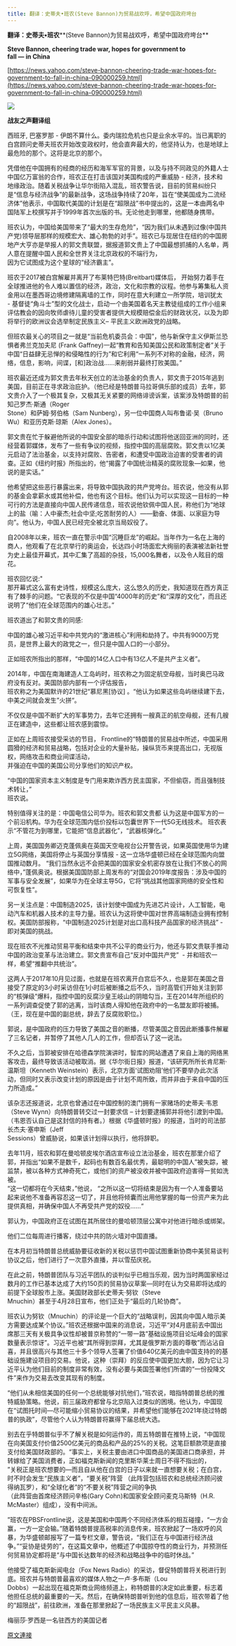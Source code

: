 ```yaml
---
title: 翻译：史蒂夫•班农(Steve Bannon)为贸易战欢呼，希望中国政府垮台
---
```


**翻译：史蒂夫•班农****(Steve Bannon)为贸易战欢呼，希望中国政府垮台**


**Steve Bannon, cheering trade war, hopes for government to<br>fall — in China**


[https://news.yahoo.com/steve-bannon-cheering-trade-war-hopes-for-government-to-fall-in-china-090000259.html](https://news.yahoo.com/steve-bannon-cheering-trade-war-hopes-for-government-to-fall-in-china-090000259.html)

[![](https://1.bp.blogspot.com/-kUxTmL3EPPQ/XNs_m3fsjNI/AAAAAAAABqA/2oWiQb5MckQ3wAtlC4w2XPKU0ARSRG42wCLcBGAs/s400/111.PNG)](https://1.bp.blogspot.com/-kUxTmL3EPPQ/XNs_m3fsjNI/AAAAAAAABqA/2oWiQb5MckQ3wAtlC4w2XPKU0ARSRG42wCLcBGAs/s1600/111.PNG)




     


**战友之声翻译组**


西班牙, 巴塞罗那 - 伊朗不算什么。委内瑞拉危机也只是业余水平的。当已离职的白宫顾问史蒂夫班农开始改变政权时，他会直奔最大的，他坚持认为，也是地球上最危险的那个。这将是北京的那个。

凭借他在中国拥有的经商的经历和海军军官的背景，以及与持不同政见的外籍人士中国亿万富翁的合作，班农正在打击该国对美国构成的严重威胁 - 经济，技术和地缘政治。随着关税战争让华尔街陷入混乱，班农警告说，目前的贸易纠纷只是“信息与经济战争”的最新战争，这场战争持续了20年，旨在“使美国成为二流经济体”他表示，中国取代美国的计划是在“超限战”书中提出的，这是一本由两名中国陆军上校撰写并于1999年首次出版的书。无论他走到哪里，他都随身携带。

班农认为，中国给美国带来了“最大的生存危险”，“因为我们从未遇到过像(中国共产党)领导层那样的规模宏大、雄心勃勃的对手”。班农已与现居住在纽约的中国房地产大亨亦是举报人的郭文贵联盟，据报道郭文贵上了中国最想抓捕的人名单，两人意在提醒中国人民和全世界关注北京政权的不端行为，<br>因为它试图成为这个星球的“经济霸主”。

班农于2017被白宫解雇并离开了布莱特巴特(Breitbart)媒体后， 开始努力着手在全球推进他的令人难以置信的经济，政治，文化和宗教的议程。他参与筹集私人资金用以在墨西哥边境修建隔离墙的工作，同时在意大利建立一所学院，培训犹太<br>- 基督徒“角斗士”型的文化战士，启动一个由美国着名天主教徒组成的工作小组来评估教会的因向牧师虐待儿童的受害者提供大规模赔偿金后的财政状况，以及为即将举行的欧洲议会选举制定民族主义– 平民主义欧洲政党的战略。

但班农最关心的项目之一就是“当前危机委员会：中国”，他与新保守主义伊斯兰恐惧者弗兰克加夫尼 (Frank Gaffney)一起“教育和告知美国公民和政策制定者”关于中国“日益肆无忌惮的和侵略性的行为”和它利用“一系列不对称的金融，经济，网络，信息，影响，间谍，[和]政治战......来削弱并最终打败美国。”

班农最近还成为郭文贵去年秋天创立的法治基金的负责人，郭文贵于2015年逃到美国，目前正在寻求政治庇护。（他已经是特朗普马拉哥俱乐部的成员）去年，郭文贵介入了一个极其复杂，又极其无关紧要的网络诽谤诉案，该案涉及特朗普的前知己罗杰·斯通（Roger<br>Stone）和萨姆·努伯格（Sam Nunberg），另一位中国商人叫布鲁诺·吴（Bruno<br>Wu）和亚历克斯·琼斯（Alex Jones）。

郭文贵在忙于躲避他所说的中国安全部的暗杀行动和试图将他送回亚洲的同时，还经营着郭媒体，发布了一些有争议的视频，指控中国的高层腐败。郭文贵以1亿美元启动了法治基金，以支持对腐败、告密者，和遭受中国政治迫害的受害者的调查。正如《纽约时报》所指出的，他“揭露了中国统治精英的腐败现象—如果，他说的是实话。”

他希望把这些恶行暴露出来，将导致中国执政的共产党垮台。班农说，他没有从郭的基金会拿薪水或其他补偿，他也有这个目标。他们认为可以实现这一目标的一种可行的方法是直接向中国人民传递信息，班农说他钦佩中国人民，称他们为“地球上的盐（喻：人中豪杰;社会中坚;吃苦耐劳的人）——勤奋、体面、以家庭为导向”。他认为，中国人民已经完全被北京当局奴役了。

自2008年以来，班农一直在警示中国“沉睡巨龙”的崛起。当年作为一名在上海的商人，他观看了在北京举行的奥运会，长达四小时场面宏大绚丽的表演被法新社誉为史上最佳开幕式，其中汇集了高超的杂技，15,000名舞者，以及令人眩目的烟花。

班农回忆说:"<br>那开幕式这么富有史诗性，规模这么庞大，这么悠久的历史，我知道现在西方真正有了棘手的问题。“它表现的不仅是中国“4000年的历史”和“深厚的文化”，而且还说明了“他们在全球范围内的雄心壮志。”

班农道出了和郭文贵的同感:

中国的雄心被习近平和中共党内的“激进核心”利用和劫持了。中共有9000万党员，是世界上最大的政党之一，但只是中国人口的一小部分。

正如班农所指出的那样，“中国的14亿人口中有13亿人不是共产主义者”。

2014年，中国在南海建造人工岛屿时，班农称之为固定航空母舰，当时奥巴马政府没有反对。美国防部内部有一个评估报告，<br>班农称之为美国默许的21世纪“慕尼黑[协议] 。“他认为如果这些岛屿继续建下去，中美之间就会发生”火拼“。

不仅仅是中国不断扩大的军事势力，去年它还拥有一艘真正的航空母舰，还有几艘正在建造中，这些都让班农感到震惊。

正如在上周班农接受采访的节目， Frontline的“特朗普的贸易战中所述，中国采用圆猾的经济和贸易战略，包括对企业的大量补贴，操纵货币来提高出口，无视版权，网络攻击和商业间谍活动，<br>并强迫在中国的美国公司分享他们的知识产权。

“中国的国家资本主义制度是专门用来欺诈西方民主国家，不但偷窃，而且强制技术转让，”<br>班农说。 

特别值得关注的是：中国电信公司华为。班农和郭文贵都 认为这是中国军方的一个前沿机构。华为在全球范围内低价投标以包囊世界下一代5G无线技术。 班农表示“不管花为到哪里，它能把“信息武器化”，“武器核弹化。”

上周，美国国务卿迈克蓬佩奥在英国天空电视台公开警告说，如果英国使用华为建立5G网络，美国将停止与英国分享情报 - 这一立场华盛顿已经在全球范围内向盟国推动数月。 “我们当然永远不会把美国的国家安全机密存放在让我们不放心的网络中，”蓬佩奥说。根据美国国防部上周发布的“对国会2019年度报告：涉及中国的军事与安全发展”，如果华为在全球主导5G，它将“挑战其他国家网络的安全性和可恢复性”。

另一关注点是：中国制造2025，该计划使中国成为先进芯片设计，人工智能，电动汽车和机器人技术的主导力量。班农认为这将使中国对世界高端制造业拥有控制权。美国防部报称，“中国制造2025计划是对出口高科技产品国家的经济挑战” - 即对美国的挑战。

现在班农不光推动贸易平衡和结束中共不公平的商业行为，他还与郭文贵联手推动中国的政治变革与法治建立。郭文贵宣布自己“反对中国共产党”  - 并和班农一样，希望“推翻中共统治”。

这两人于2017年10月见过面，也就是在班农离开白宫后不久，也是郭在美国之音接受了原定的3小时采访但在1小时后被断播之后不久，当时高管们开始关注到郭的“核弹级”爆料，指控中国的反腐沙皇王岐山的阴暗勾当，王在2014年所组织的一系列调查促使了郭的逃离，当时该商人得知他在政府中的一名盟友即将被捕。（王，现在是中国的副总统，辞去了反腐败职位。）

郭说，是中国政府的压力导致了美国之音的断播，尽管美国之音因此断播事件解雇了三名记者，并暂停了其他人几人的工作，但却否认了这一说法。

不久之后，当郭被安排在哈德森学院演讲时，智库的网站遭遇了来自上海的网络黑客攻击，最终导致该活动被取消。据《华尔街日报》报道，“该研究所所长肯尼斯·温斯坦（Kenneth Weinstein）表示，北京方面‘试图劝阻’他们不要举办此次活动，但同时又表示改变计划的原因是由于计划不周所致，而并非由于来自中国的压力所造成。”

该杂志还报道说，北京也曾通过在中国控制的澳门拥有一家赌场的史蒂夫·韦恩（Steve Wynn）向特朗普转交过一封要求信 – 计划要逮捕郭并将他引渡到中国。 （韦恩否认自己是这封信的持有者。）根据《华盛顿时报》的报道，当时的司法部长杰夫·塞申斯（Jeff<br>Sessions）曾威胁说，如果该计划得以执行，他将辞职。

去年11月，班农和郭在曼哈顿皮埃尔酒店宣布设立法治基金，班农在那里介绍了郭，并指出“如果不是数千，起码也有数百名最优秀，最聪明的中国人”被失踪，被监禁，被以各种方式神奇死亡，或他们的资产被没收并被中国政府迫害得一贫如洗被。<br>“这一切都将在今天结束，”他说， “之所以这一切将结束是因为有一个人准备要站起来说他不准备再容忍这一切了，并且他将倾囊而出用他掌握的每一份资产来为此提供真相，并确保中国人不再受共产党的奴役......“

郭认为，中国政府正在试图在其所居住的曼哈顿顶层公寓中对他进行暗杀或绑架。



他们二位每周进行播客，绕过中共的防火墙对中国直播。


在本月初当特朗普总统威胁要征收新的关税以惩罚中国试图重新协商中美贸易谈判协议之后，他们进行了一次意外直播，并以雪茄庆祝。

在此之前，特朗普团队与习近平团队的谈判似乎已相当乐观，因为当时两国家经过数月的工作已基本达成了大约150页的贸易协议草案—同时在认为交易即将达成的前提下全球股市上涨。美国财政部长史蒂夫·努钦（Steve<br>Mnuchin）甚至于4月28日宣布，他们正处于“最后的几轮协商”。

班农认为努钦（Mnuchin）的评论是一个巨大的“战略误判，因其向中国人暗示美方需要达成某个协议。”班农还根据中国来的消息说，习近平“对4月底前去中国出席那三天有关极具争议性却被普京称赞的“一带一路”基础设施项目论坛峰会的国家数量表示惊讶”。习近平也被“其所得到崇拜，尤其是俄罗斯方面的尊敬”而沾沾自喜，并且很高兴与其他三十多个领导人签署了价值640亿美元的由中国支持的的基础设施建设项目的交易。他说，这种（崇拜）的反应使中国更加大胆，因为它让习近平认为他们目前的制度非常有效，没有必要与美国签署他们所谓的“一份投降文件”来作为交易去改变其现有的制度。

“他们从未相信美国的任何一个总统能够对抗他们，”班农说，暗指特朗普总统的推特威胁策略。他说，前三届政府都曾与北京陷入过类似的困境。他认为，中国现在“试图托时间—尽可能缩小贸易协议的结果，并希望他们能够在2021年绕过特朗普的执政”，尽管他个人认为特朗普将赢得下届总统大选。

别去在乎特朗普似乎不了解关税是如何运作的，周五特朗普在推特上说，“中国现在向美国支付价值2500亿美元的商品和产品的25%的关税。这笔巨额款项是直接支付给美国财政部的。“事实上，关税主要由进口中国商品的美国进口商承担，并转嫁给了美国消费者，正如福克斯新闻的克里斯华莱士周日不得不指出的，<br>”关税正是班农想要的—而且自从他在白宫的日子以来就一直想要关税；在白宫，时不时会发生“民族主义者”，“要关税”阵营 （此阵营包括班农和总统经济顾问彼得纳瓦罗），和“全球化者”的“不要关税”阵营之间的争执<br>（此阵营由首席经济顾问辛格(Gary Cohn)和国家安全顾问麦克马斯特（H.R.<br>McMaster）组成），没有中间派。

”班农在PBSFrontline说，这是美国和中国两个不同经济体系的相互碰撞，“一方会赢，一方一定会输。”随着特朗普提高税率的消息传来，班农掀起了一场欢呼的风暴，为华盛顿邮报写了一篇专栏文章，警告说，“我们正在与中国进行经济战争。”“妥协是徒劳的”，在这篇文章中，他概述了中国掠夺性的商业行为，并预测任何贸易协定都将是“与中国长达数年的经济和战略战争中的临时休战。” 

他接受了福克斯新闻电台（Fox News Radio）的采访，督促特朗普将关税进行到底。班农并与特朗普最喜欢的媒体人物之一卢·多布斯（Lou<br>Dobbs）一起出现在福克斯商业网络频道上，称特朗普的决定如此重要，标志着他担任总统的最重要的一天。然后，在确保特朗普听到他的信息后，班农带着了他的“超限战”，前往欧洲，准备在那里掀起了一场民族主义平民主义风暴。


梅丽莎·罗西是一名驻西方的美国记者

[原文連接](http://littleantvoice.blogspot.com/2019/05/steve-bannon.html)